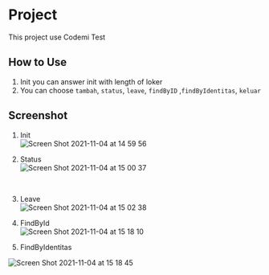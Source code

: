 # Project
This project use Codemi Test

## How to Use
1. Init you can answer init with length of loker
2. You can choose `tambah`, `status`, `leave`, `findByID` ,`findByIdentitas`, `keluar`

## Screenshot

1. Init <br>
![Screen Shot 2021-11-04 at 14 59 56](https://user-images.githubusercontent.com/38213185/140282356-6b027d12-0c35-4db0-a5d1-33de64e1ffd8.png) <br>

2. Status <br>
![Screen Shot 2021-11-04 at 15 00 37](https://user-images.githubusercontent.com/38213185/140282408-c5c2ae97-a194-4b0e-a2f9-30a679f4665f.png)
 <br>

3. Leave <br>
![Screen Shot 2021-11-04 at 15 02 38](https://user-images.githubusercontent.com/38213185/140282483-1375c306-23a6-494a-b281-dcbd3b30aa67.png)

4. FindById<br>
![Screen Shot 2021-11-04 at 15 18 10](https://user-images.githubusercontent.com/38213185/140282514-aed5cc72-d89d-4880-9a13-42b097cc763e.png)

5. FindByIdentitas<br>

![Screen Shot 2021-11-04 at 15 18 45](https://user-images.githubusercontent.com/38213185/140282532-1c8a4e92-ce59-4b9d-a3b4-3331513da39e.png)


